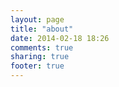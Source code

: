 ```yaml
---
layout: page
title: "about"
date: 2014-02-18 18:26
comments: true
sharing: true
footer: true
---
```

